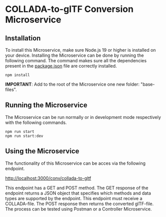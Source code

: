 # COLLADA-to-glTF Conversion Microservice
## Installation
To install this Microservice, make sure Node.js 19 or higher is installed on your device. Installing the Microservice can be done by running the following command. The command makes sure all the dependencies present in the [package.json](https://github.com/stelemme/microservice-conv-collada-to-gltf/blob/main/package.json) file are correctly installed.
```
npm install
```
**IMPORTANT**: Add to the root of the Microservice one new folder: "base-files".
## Running the Microservice
The Microservice can be run normally or in development mode respectively with the following commands.
```
npm run start
npm run start:dev
```
## Using the Microservice
The functionality of this Microservice can be acces via the following endpoint.
  
[http://localhost:3000/conv/collada-to-gltf](http://localhost:3000/conv/collada-to-gltf)
  
This endpoint has a GET and POST method. The GET response of the endpoint returns a JSON object that specifies which methods and data types are supported by the endpoint. This endpoint must receive a COLLADA-file. The POST response then returns the converted glTF-file. The process can be tested using Postman or a Controller Microservice.
